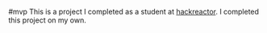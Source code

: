 #mvp 
This is a project I completed as a student at [hackreactor](http://hackreactor.com). I completed this project on my own.
